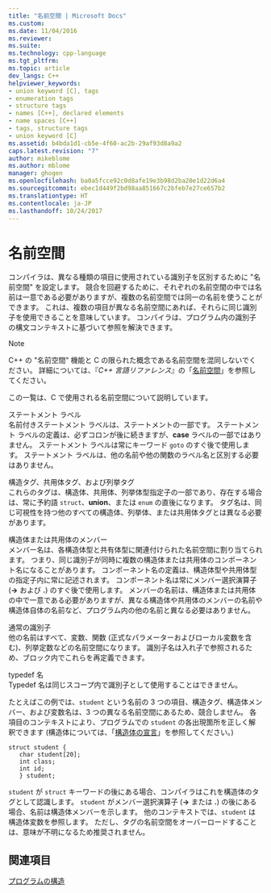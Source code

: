 ```yaml
---
title: "名前空間 | Microsoft Docs"
ms.custom: 
ms.date: 11/04/2016
ms.reviewer: 
ms.suite: 
ms.technology: cpp-language
ms.tgt_pltfrm: 
ms.topic: article
dev_langs: C++
helpviewer_keywords:
- union keyword [C], tags
- enumeration tags
- structure tags
- names [C++], declared elements
- name spaces [C++]
- tags, structure tags
- union keyword [C]
ms.assetid: b4bda1d1-cb5e-4f60-ac2b-29af93d8a9a2
caps.latest.revision: "7"
author: mikeblome
ms.author: mblome
manager: ghogen
ms.openlocfilehash: ba0a5fcce92c0d8afe19e3b98d2ba20e1d22d6a4
ms.sourcegitcommit: ebec1d449f2bd98aa851667c2bfeb7e27ce657b2
ms.translationtype: HT
ms.contentlocale: ja-JP
ms.lasthandoff: 10/24/2017
---
```

# <a name="name-spaces"></a>名前空間
コンパイラは、異なる種類の項目に使用されている識別子を区別するために "名前空間" を設定します。 競合を回避するために、それぞれの名前空間の中では名前は一意である必要がありますが、複数の名前空間では同一の名前を使うことができます。 これは、複数の項目が異なる名前空間にあれば、それらに同じ識別子を使用できることを意味しています。 コンパイラは、プログラム内の識別子の構文コンテキストに基づいて参照を解決できます。  
  
> [!NOTE]
>  C++ の "名前空間" 機能と C の限られた概念である名前空間を混同しないでください。 詳細については、『*C++ 言語リファレンス*』の「[名前空間](../cpp/namespaces-cpp.md)」を参照してください。  
  
 この一覧は、C で使用される名前空間について説明しています。  
  
 ステートメント ラベル  
 名前付きステートメント ラベルは、ステートメントの一部です。 ステートメント ラベルの定義は、必ずコロンが後に続きますが、**case** ラベルの一部ではありません。 ステートメント ラベルは常にキーワード `goto` のすぐ後で使用します。 ステートメント ラベルは、他の名前や他の関数のラベル名と区別する必要はありません。  
  
 構造タグ、共用体タグ、および列挙タグ  
 これらのタグは、構造体、共用体、列挙体型指定子の一部であり、存在する場合は、常に予約語 `struct`、**union**、または `enum` の直後になります。 タグ名は、同じ可視性を持つ他のすべての構造体、列挙体、または共用体タグとは異なる必要があります。  
  
 構造体または共用体のメンバー  
 メンバー名は、各構造体型と共有体型に関連付けられた名前空間に割り当てられます。 つまり、同じ識別子が同時に複数の構造体または共用体のコンポーネント名になることがあります。 コンポーネント名の定義は、構造体型や共用体型の指定子内に常に記述されます。 コンポーネント名は常にメンバー選択演算子 (**->** および **.**) のすぐ後で使用します。 メンバーの名前は、構造体または共用体の中で一意である必要がありますが、異なる構造体や共用体のメンバーの名前や構造体自体の名前など、プログラム内の他の名前と異なる必要はありません。  
  
 通常の識別子  
 他の名前はすべて、変数、関数 (正式なパラメーターおよびローカル変数を含む)、列挙定数などの名前空間になります。 識別子名は入れ子で参照されるため、ブロック内でこれらを再定義できます。  
  
 typedef 名  
 Typedef 名は同じスコープ内で識別子として使用することはできません。  
  
 たとえばこの例では、`student` という名前の 3 つの項目、構造タグ、構造体メンバー、および変数名は、3 つの異なる名前空間にあるため、競合しません。 各項目のコンテキストにより、プログラムでの `student` の各出現箇所を正しく解釈できます  (構造体については、「[構造体の宣言](../c-language/structure-declarations.md)」を参照してください。)  
  
```  
struct student {  
   char student[20];  
   int class;  
   int id;  
   } student;  
```  
  
 `student` が `struct` キーワードの後にある場合、コンパイラはこれを構造体のタグとして認識します。 `student` がメンバー選択演算子 (**->** または **.**) の後にある場合、名前は構造体メンバーを示します。 他のコンテキストでは、`student` は構造体変数を参照します。 ただし、タグの名前空間をオーバーロードすることは、意味が不明になるため推奨されません。  
  
## <a name="see-also"></a>関連項目  
 [プログラムの構造](../c-language/program-structure.md)